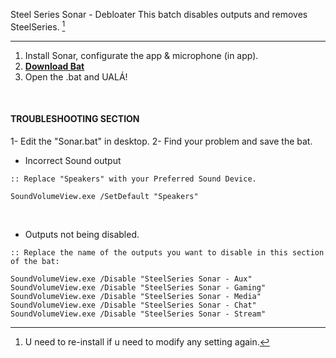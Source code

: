 Steel Series Sonar - Debloater
This batch disables outputs and removes SteelSeries. [^1]
[^1]:U need to re-install if u need to modify any setting again.

------------------------

1. Install Sonar, configurate the app & microphone (in app).
2. [**Download Bat**](https://github.com/gzmatte/sonar/releases/download/1/SS-Debloat.bat)
3. Open the .bat and UALÁ!

</br>

#### TROUBLESHOOTING SECTION

1- Edit the "Sonar.bat" in desktop.
2- Find your problem and save the bat. 

- Incorrect Sound output
```
:: Replace "Speakers" with your Preferred Sound Device.

SoundVolumeView.exe /SetDefault "Speakers"
```
</br>

- Outputs not being disabled.
```
:: Replace the name of the outputs you want to disable in this section of the bat:

SoundVolumeView.exe /Disable "SteelSeries Sonar - Aux"
SoundVolumeView.exe /Disable "SteelSeries Sonar - Gaming"
SoundVolumeView.exe /Disable "SteelSeries Sonar - Media"
SoundVolumeView.exe /Disable "SteelSeries Sonar - Chat"
SoundVolumeView.exe /Disable "SteelSeries Sonar - Stream"
```
